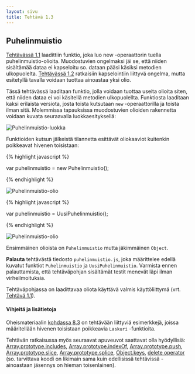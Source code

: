 ```yaml
---
layout: sivu
title: Tehtävä 1.3
---
```


## Puhelinmuistio

[Tehtävässä 1.1](../tehtava11) 
laadittiin funktio, joka luo new -operaattorin tuella puhelinmuistio-olioita. Muodostuvien ongelmaksi jäi se, että niiden sisältämää dataa ei kapseloitu so. dataan pääsi käsiksi metodien ulkopuolelta. [Tehtävässä 1.2](../tehtava12) ratkaisiin kapselointiin liittyvä ongelma, mutta esitetyllä tavalla voidaan tuottaa ainoastaa yksi olio.  

Tässä tehtävässä laaditaan funktio, jolla voidaan tuottaa useita olioita siten, että niiden dataa ei voi käsitellä metodien ulkopuolellta. Funktiosta laaditaan kaksi erilaista versiota, josta toista kutsutaan `new` -operaattorilla ja toista ilman sitä. Molemmissa tapauksissa muodostuvien olioiden rakennetta voidaan kuvata seuraavalla luokkaesityksellä:

![Puhelinmuistio-luokka](../img/puhelinmuistio_luokka_13.png "Puhelinmuistio-luokka")

Funktioiden kutsun jälkeistä tilannetta esittävät oliokaaviot kuitenkin poikkeavat hivenen toisistaan:

{% highlight javascript %}

var puhelinmuistio = new Puhelinmuistio();

{% endhighlight %}

![Puhelinmuistio-olio](../img/puhelinmuistio_olio_13a.png "Puhelinmuistio-olio")

{% highlight javascript %}

var puhelinmuistio = UusiPuhelinmuistio();

{% endhighlight %}

![Puhelinmuistio-olio](../img/puhelinmuistio_olio_13b.png "Puhelinmuistio-olio")

Ensimmäinen olioista on `Puhelinmuistio` mutta jäkimmäinen `Object`. 

**Palauta** tehtävästä tiedosto `puhelinmuistio.js`, joka määrittelee edellä kuvatut funktiot `Puhelinmuistio` ja `UusiPuhelinmuistio`. Varmista ennen palauttamista, että tehtäväpohjan sisältämät testit menevät läpi ilman virheilmoituksia.

Tehtäväpohjassa on laadittavaa oliota käyttävä valmis käyttöliittymä (vrt. [Tehtävä 1.1](../tehtava11)).

#### Vihjeitä ja lisätietoja

Oheismateriaalin [kohdassa 8.3]({{site.baseurl}}/weso/#8.3-Olioiden-tila-ja-new) on tehtävään liittyviä esimerkkejä, joissa määritellään hivenen toisistaan poikkeavia  `Laskuri` -funktioita.

Tehtävän ratkaisussa myös seuraavat apuveuvot saattavat olla hyödyllisiä:
[Array.prototype.includes](https://developer.mozilla.org/en-US/docs/Web/JavaScript/Reference/Global_Objects/Array/includes),
[Array.prototype.indexOf](https://developer.mozilla.org/en-US/docs/Web/JavaScript/Reference/Global_Objects/Array/indexOf),
[Array.prototype.push](https://developer.mozilla.org/en-US/docs/Web/JavaScript/Reference/Global_Objects/Array/push),
[Array.prototype.slice](https://developer.mozilla.org/en-US/docs/Web/JavaScript/Reference/Global_Objects/Array/slice),
[Array.prototype.splice](https://developer.mozilla.org/en-US/docs/Web/JavaScript/Reference/Global_Objects/Array/splice),
[Object.keys](https://developer.mozilla.org/en-US/docs/Web/JavaScript/Reference/Global_Objects/Object/keys),
[delete operator](https://developer.mozilla.org/en-US/docs/Web/JavaScript/Reference/Operators/delete)
(so. tarvittava koodi on likimain sama kuin edellisissä tehtävissä - ainoastaan jäsennys on hieman toisenlainen).

